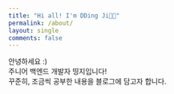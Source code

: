 ```yaml
---
title: "Hi all! I'm DDing Ji👋🏻"
permalink: /about/
layout: single
comments: false
---
```


안녕하세요 :) <br>
주니어 백엔드 개발자 띵지입니다! <br>
꾸준히, 조금씩 공부한 내용을 블로그에 담고자 합니다. <br>
